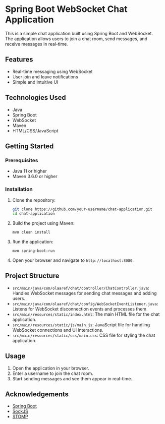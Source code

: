 # Spring Boot WebSocket Chat Application

This is a simple chat application built using Spring Boot and WebSocket. The application allows users to join a chat room, send messages, and receive messages in real-time.

## Features

- Real-time messaging using WebSocket
- User join and leave notifications
- Simple and intuitive UI

## Technologies Used

- Java
- Spring Boot
- WebSocket
- Maven
- HTML/CSS/JavaScript

## Getting Started

### Prerequisites

- Java 11 or higher
- Maven 3.6.0 or higher

### Installation

1. Clone the repository:
   ```sh
   git clone https://github.com/your-username/chat-application.git
   cd chat-application
   ```

2. Build the project using Maven:
   ```sh
   mvn clean install
   ```

3. Run the application:
   ```sh
   mvn spring-boot:run
   ```

4. Open your browser and navigate to `http://localhost:8080`.

## Project Structure

- `src/main/java/com/olaaref/chat/controller/ChatController.java`: Handles WebSocket messages for sending chat messages and adding users.
- `src/main/java/com/olaaref/chat/config/WebSocketEventListener.java`: Listens for WebSocket disconnection events and processes them.
- `src/main/resources/static/index.html`: The main HTML file for the chat application.
- `src/main/resources/static/js/main.js`: JavaScript file for handling WebSocket connections and UI interactions.
- `src/main/resources/static/css/main.css`: CSS file for styling the chat application.

## Usage

1. Open the application in your browser.
2. Enter a username to join the chat room.
3. Start sending messages and see them appear in real-time.

## Acknowledgements

- [Spring Boot](https://spring.io/projects/spring-boot)
- [SockJS](https://github.com/sockjs/sockjs-client)
- [STOMP](https://stomp.github.io/)
